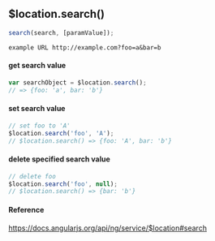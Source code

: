 ## $location.search()

```js
search(search, [paramValue]);
```

```
example URL http://example.com?foo=a&bar=b
```

#### get search value

```js
var searchObject = $location.search();
// => {foo: 'a', bar: 'b'}
```

#### set search value

```js
// set foo to 'A'
$location.search('foo', 'A');
// $location.search() => {foo: 'A', bar: 'b'}
```

#### delete specified search value

```js
// delete foo
$location.search('foo', null);
// $location.search() => {bar: 'b'}
```

#### Reference
https://docs.angularjs.org/api/ng/service/$location#search
